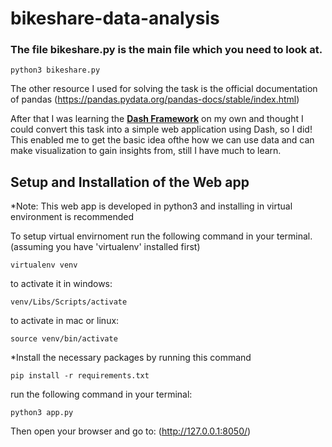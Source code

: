 # bikeshare-data-analysis
### The file **bikeshare.py** is the main file which you need to look at.
```
python3 bikeshare.py
```

The other resource I used for solving the task is the official documentation of pandas
(https://pandas.pydata.org/pandas-docs/stable/index.html)


After that I was learning the **[Dash Framework](https://plot.ly/products/dash/)** on my own and thought I could convert this task into a simple web application using Dash, so I did!
This enabled me to get the basic idea ofthe how we can use data and can make visualization to gain insights from, still I have much to learn.

## Setup and Installation of the Web app
*Note: This web app is developed in python3 and installing in virtual environment is recommended

To setup virtual envirnoment run the following command in your terminal.(assuming you have 'virtualenv' installed first)
```
virtualenv venv
```

to activate it in windows:
```
venv/Libs/Scripts/activate
```

to activate in mac or linux:
```
source venv/bin/activate
```

*Install the necessary packages by running this command
```
pip install -r requirements.txt
```

run the following command in your terminal:
```
python3 app.py
```

Then open your browser and go to: (http://127.0.0.1:8050/)



